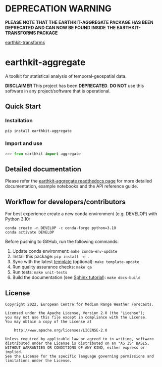 # DEPRECATION WARNING

**PLEASE NOTE THAT THE EARTHKIT-AGGREGATE PACKAGE HAS BEEN DEPRECATED AND CAN NOW BE FOUND INSIDE**
**THE EARTHKIT-TRANSFORMS PACKAGE**

[earthkit-transforms](https://github.com/ecmwf/earthkit-transforms)

# earthkit-aggregate

A toolkit for statistical analysis of temporal-geospatial data.

**DISCLAIMER**
This project has been **DEPRECATED**.
**DO NOT** use this software in any project/software that is operational.

## Quick Start

### Installation

```bash
pip install earthkit-aggregate
```

### Import and use

```python
>>> from earthkit import aggregate

```

## Detailed documentation

Please refer the [earthkit-aggregate readthedocs page](https://earthkit-aggregate.readthedocs.io) for more detailed documentation, example notebooks and the API reference guide.

## Workflow for developers/contributors

For best experience create a new conda environment (e.g. DEVELOP) with Python 3.10:

```
conda create -n DEVELOP -c conda-forge python=3.10
conda activate DEVELOP
```

Before pushing to GitHub, run the following commands:

1. Update conda environment: `make conda-env-update`
1. Install this package: `pip install -e .`
1. Sync with the latest [template](https://github.com/ecmwf-projects/cookiecutter-conda-package) (optional): `make template-update`
1. Run quality assurance checks: `make qa`
1. Run tests: `make unit-tests`
1. Build the documentation (see [Sphinx tutorial](https://www.sphinx-doc.org/en/master/tutorial/)): `make docs-build`

## License

```
Copyright 2022, European Centre for Medium Range Weather Forecasts.

Licensed under the Apache License, Version 2.0 (the "License");
you may not use this file except in compliance with the License.
You may obtain a copy of the License at

    http://www.apache.org/licenses/LICENSE-2.0

Unless required by applicable law or agreed to in writing, software
distributed under the License is distributed on an "AS IS" BASIS,
WITHOUT WARRANTIES OR CONDITIONS OF ANY KIND, either express or implied.
See the License for the specific language governing permissions and
limitations under the License.
```
